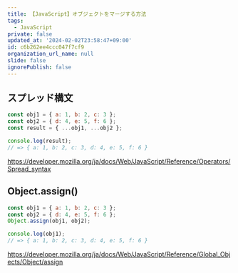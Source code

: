 ```yaml
---
title: 【JavaScript】オブジェクトをマージする方法
tags:
  - JavaScript
private: false
updated_at: '2024-02-02T23:58:47+09:00'
id: c6b262ee4ccc047f7cf9
organization_url_name: null
slide: false
ignorePublish: false
---
```

## スプレッド構文

```js
const obj1 = { a: 1, b: 2, c: 3 };
const obj2 = { d: 4, e: 5, f: 6 };
const result = { ...obj1, ...obj2 };

console.log(result);
// => { a: 1, b: 2, c: 3, d: 4, e: 5, f: 6 }
```

https://developer.mozilla.org/ja/docs/Web/JavaScript/Reference/Operators/Spread_syntax

## Object.assign()

```js
const obj1 = { a: 1, b: 2, c: 3 };
const obj2 = { d: 4, e: 5, f: 6 };
Object.assign(obj1, obj2);

console.log(obj1);
// => { a: 1, b: 2, c: 3, d: 4, e: 5, f: 6 }
```


https://developer.mozilla.org/ja/docs/Web/JavaScript/Reference/Global_Objects/Object/assign
